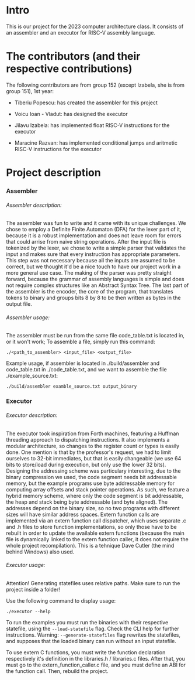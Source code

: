 # Intro

This is our project for the 2023 computer architecture class.
It consists of an assembler and an executor for RISC-V assembly language.

# The contributors (and their respective contributions)

The following contributors are from group 152 (except Izabela, she is from group 151), 1st year:

- Tiberiu Popescu: has created the assembler for this project

- Voicu Ioan - Vladut: has designed the executor

- Jilavu Izabela: has implemented float RISC-V instructions for the executor

- Maracine Razvan: has implemented conditional jumps and aritmetic RISC-V instructions for the executor

# Project description

### Assembler

###### Assembler description:
The assembler was fun to write and it came with its unique challenges. We chose to employ a Definite Finite Automaton
(DFA) for the lexer part of it, because it is a robust implementation and does not leave room for errors that could
arrise from naive string operations. After the input file is tokenized by the lexer, we chose to write a simple
parser that validates the input and makes sure that every instruction has appropriate parameters. This step was
not necessary because all the inputs are assumed to be correct, but we thought it'd be a nice touch to have our project
work in a more general use case. The making of the parser was pretty straight forward, because the grammar of assembly
languages is simple and does not require complex structures like an Abstract Syntax Tree. The last part of the assembler
is the encoder, the core of the program, that translates tokens to binary and groups bits 8 by 8 to be then written
as bytes in the output file.

###### Assembler usage:
The assembler must be run from the same file code_table.txt is located in, or it won't work;
To assemble a file, simply run this command:
```
./<path_to_assembler> <input_file> <output_file>
```
Example usage, if assembler is located in ./build/assembler and code_table.txt in ./code_table.txt, and we want to
assemble the file ./example_source.txt:
```
./build/assembler examble_source.txt output_binary
```

### Executor

###### Executor description:
The executor took inspiration from Forth machines, featuring a Huffman threading approach to dispatching
instructions. It also implements a modular architecture, so changes to the register count or types is easily done.
One mention is that by the professor's request, we had to limit ourselves to 32-bit immediates, but that is easily
changeable (we use 64 bits to store/load during execution, but only use the lower 32 bits). Designing the addressing
scheme was particulary interesting, due to the binary compression we used, the code segment
needs bit addressable memory, but the example programs use byte addressable memory for computing array offsets and
stack pointer operations. As such, we feature a hybrid memory scheme, where only the code segment is bit addressable,
the heap and stack being byte addressable (and byte aligned). The addresses depend on the binary size, so no two
programs with different sizes will have similar address spaces. Extern function calls are implemented via an extern
function call dispatcher, which uses separate .c and .h files to store function implementations, so only those have to
be rebuilt in order to update the available extern functions (because the main file is dynamically linked to the extern
function caller, it does not require the whole project recompilation). This is a tehnique Dave Cutler (the mind behind Windows)
also used.

###### Executor usage:

Attention! Generating statefiles uses relative paths. Make sure to run the project inside a folder!

Use the following command to display usage:

```
./executor --help
```

To run the examples you must run the binaries with their respective statefile, using the
```--load-statefile``` flag. Check the CLI help for further instructions. Warning: ```--generate-statefiles``` flag
rewrites the statefiles, and supposes that
the loaded binary can run without an input statefile.

To use extern C functions, you must write the function declaration respectively it's definition in the libraries.h /
libraries.c files. After that, you must go to the extern_function_caller.c file, and you must define
an ABI for the function call. Then, rebuild the project.
